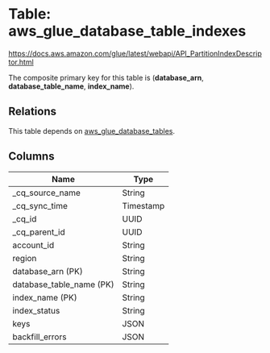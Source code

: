 # Table: aws_glue_database_table_indexes

https://docs.aws.amazon.com/glue/latest/webapi/API_PartitionIndexDescriptor.html

The composite primary key for this table is (**database_arn**, **database_table_name**, **index_name**).

## Relations

This table depends on [aws_glue_database_tables](aws_glue_database_tables).

## Columns

| Name          | Type          |
| ------------- | ------------- |
|_cq_source_name|String|
|_cq_sync_time|Timestamp|
|_cq_id|UUID|
|_cq_parent_id|UUID|
|account_id|String|
|region|String|
|database_arn (PK)|String|
|database_table_name (PK)|String|
|index_name (PK)|String|
|index_status|String|
|keys|JSON|
|backfill_errors|JSON|